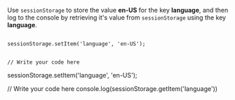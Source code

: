 Use `sessionStorage` to store the
value **en-US** for the key **language**,
and then log to the console by retrieving it's value from
`sessionStorage` using the key **language**.

<codeblock language="javascript" type="exercise" testMode="fixedInput">
<code>
sessionStorage.setItem('language', 'en-US');

// Write your code here
</code>

<solution>
sessionStorage.setItem('language', 'en-US');

// Write your code here
console.log(sessionStorage.getItem('language'))
</solution>
</codeblock>
